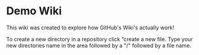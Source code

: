 # Demo Wiki
This wiki was created to explore how GitHub's Wiki's actually work!

To create a new directory in a repository click “create a new file. 
Type your new directories name in the area followed by a "/" followed by a file name.
